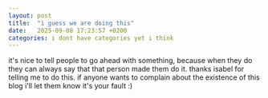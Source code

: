 ```yaml
---
layout: post
title:  "i guess we are doing this"
date:   2025-09-08 17:23:57 +0200
categories: i dont have categories yet i think
---
```

it's nice to tell people to go ahead with something, because when they do they can always say that that person made them do it. thanks isabel for telling me to do this. if anyone wants to complain about the existence of this blog i'll let them know it's your fault :)
